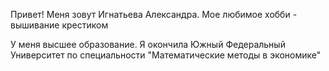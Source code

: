 Привет! Меня зовут Игнатьева Александра. Мое любимое хобби - вышивание крестиком

У меня высшее образование. Я окончила Южный Федеральный Университет по специальности "Математические методы в экономике"